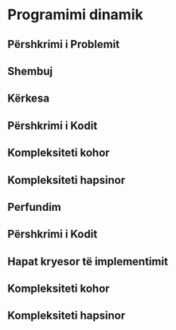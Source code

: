 # Programimi dinamik
## Përshkrimi i Problemit

## Shembuj


## Kërkesa

## Përshkrimi i Kodit
## Kompleksiteti kohor
## Kompleksiteti hapsinor

## Perfundim

## Përshkrimi i Kodit
## Hapat kryesor të implementimit
## Kompleksiteti kohor
## Kompleksiteti hapsinor



